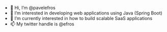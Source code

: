 - 👋 Hi, I’m @pavelefros
- 👀 I’m interested in developing web applications using Java (Spring Boot)
- 🌱 I’m currently interested in how to build scalable SaaS applications 
- 📫 My twitter handle is @efros

<!---
pavelefros/pavelefros is a ✨ special ✨ repository because its `README.md` (this file) appears on your GitHub profile.
You can click the Preview link to take a look at your changes.
--->
